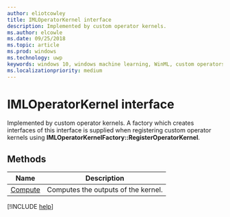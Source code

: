 ```yaml
---
author: eliotcowley
title: IMLOperatorKernel interface
description: Implemented by custom operator kernels.
ms.author: elcowle
ms.date: 09/25/2018
ms.topic: article
ms.prod: windows
ms.technology: uwp
keywords: windows 10, windows machine learning, WinML, custom operators, IMLOperatorKernel
ms.localizationpriority: medium
---
```


# IMLOperatorKernel interface

Implemented by custom operator kernels. A factory which creates interfaces of this interface is supplied when registering custom operator kernels using **IMLOperatorKernelFactory::RegisterOperatorKernel**.

## Methods

| Name | Description |
|------|-------------|
| [Compute](IMLOperatorKernel_Compute.md) | Computes the outputs of the kernel. |

[!INCLUDE [help](../includes/get-help.md)]